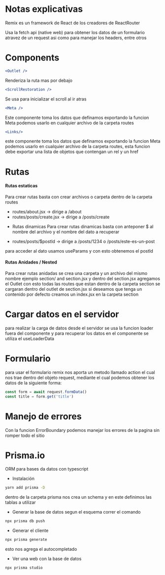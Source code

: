 # Notas explicativas

Remix es un framework de React de los creadores de ReactRouter

Usa la fetch api (native web) para obtener los datos de un formulario atravez de un request asi como para manejar los headers, entre otros

# Components

```jsx
<Outlet />
```
Renderiza la ruta mas por debajo

```jsx
<ScrollRestoration />
```
Se usa para inicializar el scroll al ir atras

```jsx
<Meta />
```
Este componente toma los datos que definamos exportando la funcion Meta podemos usarlo en cualquier archivo de la carpeta routes

```jsx
<Links/>
```
este componente toma los datos que definamos exportando la funcion Meta podemos usarlo en cualquier archivo de la carpeta routes, esta funcion debe exportar una lista de objetos que contengan un rel y un href


# Rutas

#### Rutas estaticas

Para crear rutas basta con crear archivos o carpeta dentro de la carpeta routes
- routes/about.jsx -> dirige a /about
- routes/posts/create.jsx -> dirige a /posts/create

* Rutas dinamicas
Para crear rutas dinamicas basta con anteponer $ al nombre del archivo
y el nombre del dato a recuperar
- routes/posts/$postId -> dirige a /posts/1234 o /posts/este-es-un-post

para acceder al dato usamos useParams y con esto obtenemos el postId

#### Rutas Anidades / Nested

Para crear rutas anidadas se crea una carpeta y un archivo del mismo nombre ejemplo section/ and section.jsx y dentro del section.jsx agregamos el Outlet con esto todas las routes que estan dentro de la carpeta section se cargaran dentro del outlet de section.jsx si deseamos que tenga un contenido por defecto creamos un index.jsx en la carpeta section

# Cargar datos en el servidor

para realizar la carga de datos desde el servidor se usa la funcion loader fuera del componente y para recuperar los datos en el componente se utiliza el useLoaderData

# Formulario 

para usar el formulario remix nos aporta un metodo llamado action el cual nos trae dentro del objeto request, mediante el cual podemos obtener los datos de la siguiente forma:

```js
const form = await request.formData()
const title = form.get('title')
```

# Manejo de errores

Con la funcion ErrorBoundary podemos manejar los errores de
la pagina sin romper todo el sitio

# Prisma.io

ORM para bases da datos con typescript

* Instalación
```sh
yarn add prisma -D
```

dentro de la carpeta prisma nos crea un schema y en este definimos las tablas a utilizar 

* Generar la base de datos segun el esquema correr el comando
```sh
npx prisma db push
```

* Generar el cliente
```sh
npx prisma generate 
```
esto nos agrega el autocompletado

* Ver una web con la base de datos
```sh
npx prisma studio
```